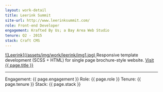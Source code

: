 ```yaml
---
layout: work-detail
title: Leerink Summit
site-url: http://www.leerinksummit.com/
role: Front-end Developer
engagement: Krafted By Us; a Bay Area Web Studio
tenure: Q2 - 2015
stack: Craft CMS
---
```



<a href="{{ page.site-url }}" title="Visit {{ page.title }}" target="_blank">
  ![Leerink](/assets/img/work/leerink/img1.jpg)
</a>  
Responsive template development (SCSS + HTML) for single page brochure-style website.  
<a href="{{ page.site-url }}" title="Visit {{ page.title }}" target="_blank">Visit {{ page.title }}</a>
<hr>
Engagement: {{ page.engagement }}  
Role: {{ page.role }}  
Tenure: {{ page.tenure }}  
Stack: {{ page.stack }}